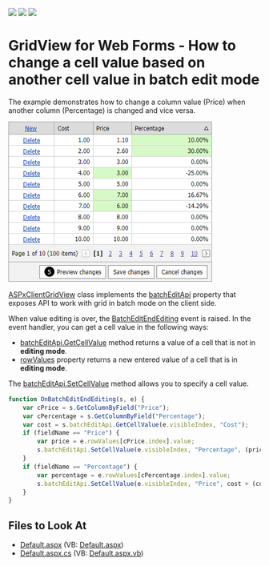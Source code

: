 <!-- default badges list -->
![](https://img.shields.io/endpoint?url=https://codecentral.devexpress.com/api/v1/VersionRange/128532837/17.1.6%2B)
[![](https://img.shields.io/badge/Open_in_DevExpress_Support_Center-FF7200?style=flat-square&logo=DevExpress&logoColor=white)](https://supportcenter.devexpress.com/ticket/details/T558750)
[![](https://img.shields.io/badge/📖_How_to_use_DevExpress_Examples-e9f6fc?style=flat-square)](https://docs.devexpress.com/GeneralInformation/403183)
<!-- default badges end -->

# GridView for Web Forms - How to change a cell value based on another cell value in batch edit mode

The example demonstrates how to change a column value (Price) when another column (Percentage) is changed and vice versa.

![Grid View - Changed Values](grid-batch-linked-values.png)

[ASPxClientGridView](https://docs.devexpress.com/AspNet/js-ASPxClientGridView) class implements the [batchEditApi](https://docs.devexpress.com/AspNet/js-ASPxClientGridView.batchEditApi) property that exposes API to work with grid in batch mode on the client side.

When value editing is over, the [BatchEditEndEditing](https://docs.devexpress.com/AspNet/js-ASPxClientGridView.BatchEditEndEditing) event is raised. In the event handler, you can get a cell value in the following ways:

- [batchEditApi.GetCellValue](https://docs.devexpress.com/AspNet/js-ASPxClientGridViewBatchEditApi.GetCellValue(visibleIndex-columnFieldNameOrId)) method returns a value of a cell that is not in **editing mode**.
- [rowValues](https://docs.devexpress.com/AspNet/js-ASPxClientGridViewBatchEditEndEditingEventArgs.rowValues) property returns a new entered value of a cell that is in **editing mode**.

The [batchEditApi.SetCellValue](https://docs.devexpress.com/AspNet/js-ASPxClientGridViewBatchEditApi.SetCellValue(visibleIndex-columnFieldNameOrId-value)) method allows you to specify a cell value.

```js
function OnBatchEditEndEditing(s, e) {
    var cPrice = s.GetColumnByField("Price");
    var cPercentage = s.GetColumnByField("Percentage");
    var cost = s.batchEditApi.GetCellValue(e.visibleIndex, "Cost");
    if (fieldName == "Price") {
        var price = e.rowValues[cPrice.index].value;
        s.batchEditApi.SetCellValue(e.visibleIndex, "Percentage", (price - cost) / (cost), null, true);
    }
    if (fieldName == "Percentage") {
        var percentage = e.rowValues[cPercentage.index].value;
        s.batchEditApi.SetCellValue(e.visibleIndex, "Price", cost + (cost * percentage), null, true);
    }
}
```

## Files to Look At

<!-- default file list -->
- [Default.aspx](./CS/Default.aspx) (VB: [Default.aspx](./VB/Default.aspx))
- [Default.aspx.cs](./CS/Default.aspx.cs) (VB: [Default.aspx.vb](./VB/Default.aspx.vb))
<!-- default file list end -->
